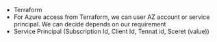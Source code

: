 - T e r r a f o r m
- For Azure access from Terraform, we can user AZ account or service principal. We can decide depends on our requirement
- Service Principal (Subscription Id, Client Id, Tennat id, Sceret (value))
